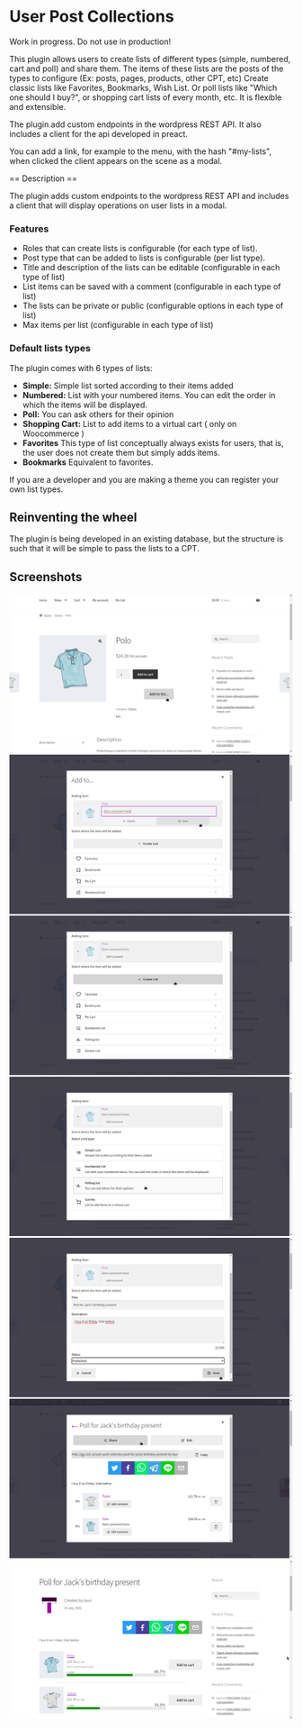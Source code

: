 # User Post Collections

Work in progress. Do not use in production!

This plugin allows users to create lists of different types (simple, numbered, cart and poll) and share them.
The items of these lists are the posts of the types to configure (Ex: posts, pages, products, other CPT, etc)
Create classic lists like Favorites, Bookmarks, Wish List. Or poll lists like "Which one should I buy?", or shopping cart lists of every month, etc.
It is flexible and extensible.

The plugin add custom endpoints in the wordpress REST API.
It also includes a client for the api developed in preact.

You can add a link, for example to the menu, with the hash "#my-lists", when clicked the client appears on the scene as a modal.


== Description ==

The plugin adds custom endpoints to the wordpress REST API and includes a client that will display operations on user lists in a modal.

### Features

* Roles that can create lists is configurable (for each type of list).
* Post type that can be added to lists is configurable (per list type).
* Title and description of the lists can be editable (configurable in each type of list)
* List items can be saved with a comment (configurable in each type of list)
* The lists can be private or public (configurable options in each type of list)
* Max items per list (configurable in each type of list)

### Default lists types

The plugin comes with 6 types of lists:
* **Simple:** Simple list sorted according to their items added
* **Numbered:** List with your numbered items. You can edit the order in which the items will be displayed.
* **Poll:** You can ask others for their opinion
* **Shopping Cart:** List to add items to a virtual cart ( only on Woocommerce )
* **Favorites** This type of list conceptually always exists for users, that is, the user does not create them but simply adds items.
* **Bookmarks** Equivalent to favorites.

If you are a developer and you are making a theme you can register your own list types.

## Reinventing the wheel

The plugin is being developed in an existing database, but the structure is such that it will be simple to pass the lists to a CPT.

## Screenshots

![Screenshot 1](assets/screenshots/screenshot-1.png?raw=true)
![Screenshot 2](assets/screenshots/screenshot-2.png?raw=true)
![Screenshot 3](assets/screenshots/screenshot-3.png?raw=true)
![Screenshot 4](assets/screenshots/screenshot-4.png?raw=true)
![Screenshot 5](assets/screenshots/screenshot-5.png?raw=true)
![Screenshot 6](assets/screenshots/screenshot-6.png?raw=true)
![Screenshot 7](assets/screenshots/screenshot-7.png?raw=true)

